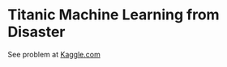 # Titanic Machine Learning from Disaster
See problem at [Kaggle.com](https://www.kaggle.com/c/titanic/overview)
